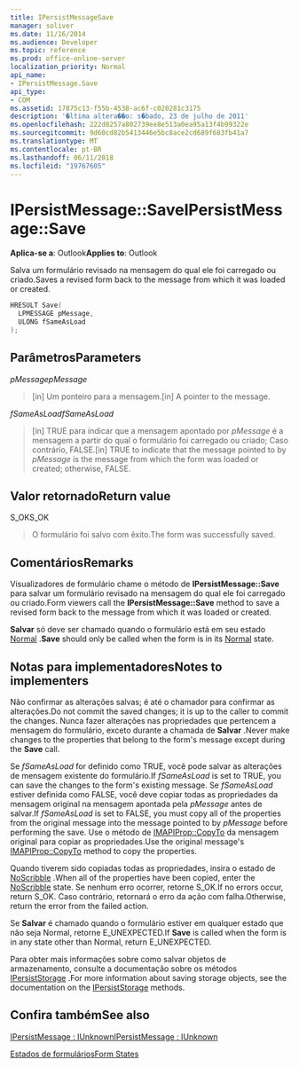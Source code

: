 ```yaml
---
title: IPersistMessageSave
manager: soliver
ms.date: 11/16/2014
ms.audience: Developer
ms.topic: reference
ms.prod: office-online-server
localization_priority: Normal
api_name:
- IPersistMessage.Save
api_type:
- COM
ms.assetid: 17875c13-f55b-4538-ac6f-c020281c3175
description: '�ltima altera��o: s�bado, 23 de julho de 2011'
ms.openlocfilehash: 222d8257a802739ee8e513a0ea95a13f4b99322e
ms.sourcegitcommit: 9d60cd82b5413446e5bc8ace2cd689f683fb41a7
ms.translationtype: MT
ms.contentlocale: pt-BR
ms.lasthandoff: 06/11/2018
ms.locfileid: "19767605"
---
```

# <a name="ipersistmessagesave"></a><span data-ttu-id="084c5-103">IPersistMessage::Save</span><span class="sxs-lookup"><span data-stu-id="084c5-103">IPersistMessage::Save</span></span>

  
  
<span data-ttu-id="084c5-104">**Aplica-se a**: Outlook</span><span class="sxs-lookup"><span data-stu-id="084c5-104">**Applies to**: Outlook</span></span> 
  
<span data-ttu-id="084c5-105">Salva um formulário revisado na mensagem do qual ele foi carregado ou criado.</span><span class="sxs-lookup"><span data-stu-id="084c5-105">Saves a revised form back to the message from which it was loaded or created.</span></span>
  
```cpp
HRESULT Save(
  LPMESSAGE pMessage,
  ULONG fSameAsLoad
);
```

## <a name="parameters"></a><span data-ttu-id="084c5-106">Parâmetros</span><span class="sxs-lookup"><span data-stu-id="084c5-106">Parameters</span></span>

 <span data-ttu-id="084c5-107">_pMessage_</span><span class="sxs-lookup"><span data-stu-id="084c5-107">_pMessage_</span></span>
  
> <span data-ttu-id="084c5-108">[in] Um ponteiro para a mensagem.</span><span class="sxs-lookup"><span data-stu-id="084c5-108">[in] A pointer to the message.</span></span>
    
 <span data-ttu-id="084c5-109">_fSameAsLoad_</span><span class="sxs-lookup"><span data-stu-id="084c5-109">_fSameAsLoad_</span></span>
  
> <span data-ttu-id="084c5-110">[in] TRUE para indicar que a mensagem apontado por _pMessage_ é a mensagem a partir do qual o formulário foi carregado ou criado; Caso contrário, FALSE.</span><span class="sxs-lookup"><span data-stu-id="084c5-110">[in] TRUE to indicate that the message pointed to by  _pMessage_ is the message from which the form was loaded or created; otherwise, FALSE.</span></span> 
    
## <a name="return-value"></a><span data-ttu-id="084c5-111">Valor retornado</span><span class="sxs-lookup"><span data-stu-id="084c5-111">Return value</span></span>

<span data-ttu-id="084c5-112">S_OK</span><span class="sxs-lookup"><span data-stu-id="084c5-112">S_OK</span></span> 
  
> <span data-ttu-id="084c5-113">O formulário foi salvo com êxito.</span><span class="sxs-lookup"><span data-stu-id="084c5-113">The form was successfully saved.</span></span>
    
## <a name="remarks"></a><span data-ttu-id="084c5-114">Comentários</span><span class="sxs-lookup"><span data-stu-id="084c5-114">Remarks</span></span>

<span data-ttu-id="084c5-115">Visualizadores de formulário chame o método de **IPersistMessage::Save** para salvar um formulário revisado na mensagem do qual ele foi carregado ou criado.</span><span class="sxs-lookup"><span data-stu-id="084c5-115">Form viewers call the **IPersistMessage::Save** method to save a revised form back to the message from which it was loaded or created.</span></span> 
  
 <span data-ttu-id="084c5-116">**Salvar** só deve ser chamado quando o formulário está em seu estado [Normal](normal-state.md) .</span><span class="sxs-lookup"><span data-stu-id="084c5-116">**Save** should only be called when the form is in its [Normal](normal-state.md) state.</span></span> 
  
## <a name="notes-to-implementers"></a><span data-ttu-id="084c5-117">Notas para implementadores</span><span class="sxs-lookup"><span data-stu-id="084c5-117">Notes to implementers</span></span>

<span data-ttu-id="084c5-118">Não confirmar as alterações salvas; é até o chamador para confirmar as alterações.</span><span class="sxs-lookup"><span data-stu-id="084c5-118">Do not commit the saved changes; it is up to the caller to commit the changes.</span></span> <span data-ttu-id="084c5-119">Nunca fazer alterações nas propriedades que pertencem a mensagem do formulário, exceto durante a chamada de **Salvar** .</span><span class="sxs-lookup"><span data-stu-id="084c5-119">Never make changes to the properties that belong to the form's message except during the **Save** call.</span></span> 
  
<span data-ttu-id="084c5-120">Se _fSameAsLoad_ for definido como TRUE, você pode salvar as alterações de mensagem existente do formulário.</span><span class="sxs-lookup"><span data-stu-id="084c5-120">If  _fSameAsLoad_ is set to TRUE, you can save the changes to the form's existing message.</span></span> <span data-ttu-id="084c5-121">Se _fSameAsLoad_ estiver definida como FALSE, você deve copiar todas as propriedades da mensagem original na mensagem apontada pela _pMessage_ antes de salvar.</span><span class="sxs-lookup"><span data-stu-id="084c5-121">If  _fSameAsLoad_ is set to FALSE, you must copy all of the properties from the original message into the message pointed to by  _pMessage_ before performing the save.</span></span> <span data-ttu-id="084c5-122">Use o método de [IMAPIProp::CopyTo](imapiprop-copyto.md) da mensagem original para copiar as propriedades.</span><span class="sxs-lookup"><span data-stu-id="084c5-122">Use the original message's [IMAPIProp::CopyTo](imapiprop-copyto.md) method to copy the properties.</span></span> 
  
<span data-ttu-id="084c5-123">Quando tiverem sido copiadas todas as propriedades, insira o estado de [NoScribble](noscribble-state.md) .</span><span class="sxs-lookup"><span data-stu-id="084c5-123">When all of the properties have been copied, enter the [NoScribble](noscribble-state.md) state.</span></span> <span data-ttu-id="084c5-124">Se nenhum erro ocorrer, retorne S_OK.</span><span class="sxs-lookup"><span data-stu-id="084c5-124">If no errors occur, return S_OK.</span></span> <span data-ttu-id="084c5-125">Caso contrário, retornará o erro da ação com falha.</span><span class="sxs-lookup"><span data-stu-id="084c5-125">Otherwise, return the error from the failed action.</span></span> 
  
<span data-ttu-id="084c5-126">Se **Salvar** é chamado quando o formulário estiver em qualquer estado que não seja Normal, retorne E_UNEXPECTED.</span><span class="sxs-lookup"><span data-stu-id="084c5-126">If **Save** is called when the form is in any state other than Normal, return E_UNEXPECTED.</span></span> 
  
<span data-ttu-id="084c5-127">Para obter mais informações sobre como salvar objetos de armazenamento, consulte a documentação sobre os métodos [IPersistStorage](http://msdn.microsoft.com/library/1c1a20fc-c101-4cbc-a7a6-30613aa387d7%28Office.15%29.aspx) .</span><span class="sxs-lookup"><span data-stu-id="084c5-127">For more information about saving storage objects, see the documentation on the [IPersistStorage](http://msdn.microsoft.com/library/1c1a20fc-c101-4cbc-a7a6-30613aa387d7%28Office.15%29.aspx) methods.</span></span> 
  
## <a name="see-also"></a><span data-ttu-id="084c5-128">Confira também</span><span class="sxs-lookup"><span data-stu-id="084c5-128">See also</span></span>



[<span data-ttu-id="084c5-129">IPersistMessage : IUnknown</span><span class="sxs-lookup"><span data-stu-id="084c5-129">IPersistMessage : IUnknown</span></span>](ipersistmessageiunknown.md)


[<span data-ttu-id="084c5-130">Estados de formulários</span><span class="sxs-lookup"><span data-stu-id="084c5-130">Form States</span></span>](form-states.md)


